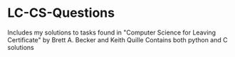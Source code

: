 # LC-CS-Questions
Includes my solutions to tasks found in "Computer Science for Leaving Certificate" by Brett A. Becker and Keith Quille
Contains both python and C solutions

